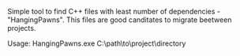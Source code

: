 Simple tool to find C++ files with least number of dependencies - "HangingPawns". This files are good canditates to migrate beetween projects.

Usage:
HangingPawns.exe C:\path\to\project\directory

